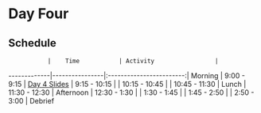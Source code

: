 # Day Four

## Schedule
 	           |	Time           | Activity                 |
-------------|----------------|:------------------------:|
 Morning	    |  9:00 - 9:15   | [Day 4 Slides]()
       	     |  9:15 - 10:15  | 
       	     |  10:15 - 10:45 | 
       	     |  10:45 - 11:30 | 
 Lunch       |  11:30 - 12:30 |
 Afternoon   |  12:30 - 1:30  | 
       	     |  1:30 - 1:45   | 
       	     |  1:45 - 2:50   | 
       	     |  2:50 - 3:00   | Debrief
